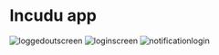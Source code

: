 # Incudu app

![loggedoutscreen](https://user-images.githubusercontent.com/41441996/49687110-a3b53880-fafe-11e8-8044-f750ee576fae.jpg)
![loginscreen](https://user-images.githubusercontent.com/41441996/49689552-04566c80-fb23-11e8-8a69-f15ad8a9e307.jpg)
![notificationlogin](https://user-images.githubusercontent.com/41441996/50043814-08cada00-007b-11e9-9761-a879a80a7be7.jpg)

